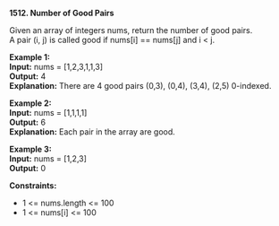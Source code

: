 **1512. Number of Good Pairs**

Given an array of integers nums, return the number of good pairs.  
A pair (i, j) is called good if nums[i] == nums[j] and i < j.  

**Example 1:**  
**Input:** nums = [1,2,3,1,1,3]  
**Output:** 4  
**Explanation:** There are 4 good pairs (0,3), (0,4), (3,4), (2,5) 0-indexed.  

**Example 2:**  
**Input:** nums = [1,1,1,1]  
**Output:** 6  
**Explanation:** Each pair in the array are good.  

**Example 3:**  
**Input:** nums = [1,2,3]  
**Output:** 0  

**Constraints:**
- 1 <= nums.length <= 100
- 1 <= nums[i] <= 100